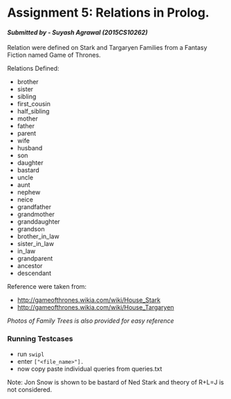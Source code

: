 # Assignment 5: Relations in Prolog.
#### *Submitted by - Suyash Agrawal (2015CS10262)*

Relation were defined on Stark and Targaryen Families from a Fantasy Fiction named Game of Thrones.

Relations Defined:
* brother
* sister
* sibling
* first_cousin
* half_sibling
* mother
* father
* parent
* wife
* husband
* son
* daughter
* bastard
* uncle
* aunt
* nephew
* neice
* grandfather
* grandmother
* granddaughter
* grandson
* brother_in_law
* sister_in_law
* in_law
* grandparent
* ancestor
* descendant

Reference were taken from:
* http://gameofthrones.wikia.com/wiki/House_Stark
* http://gameofthrones.wikia.com/wiki/House_Targaryen

*Photos of Family Trees is also provided for easy reference*

### Running Testcases
* run `swipl`
* enter `["<file_name>"].`
* now copy paste individual queries from queries.txt

Note: Jon Snow is shown to be bastard of Ned Stark and theory of R+L=J is not considered.